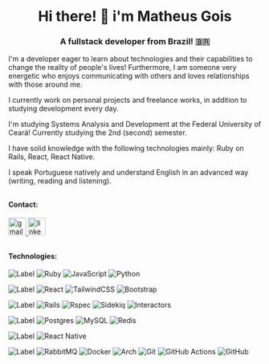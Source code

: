 <h1 align="center">Hi there! 👋 i'm Matheus Gois</h1>
<h3 align="center">A fullstack developer from Brazil! 🇧🇷</h3>

I'm a developer eager to learn about technologies and their capabilities to change the reality of people's lives! Furthermore, I am someone very energetic who enjoys communicating with others and loves relationships with those around me.

I currently work on personal projects and freelance works, in addition to studying development every day.

I'm studying Systems Analysis and Development at the Federal University of Ceará! Currently studying the 2nd (second) semester.

I have solid knowledge with the following technologies mainly: Ruby on Rails, React, React Native.

I speak Portuguese natively and understand English in an advanced way (writing, reading and listening).
##
#### Contact:
  <a href="mailto:mattheusgoiis@gmail.com" target="_blank">
    <img src="https://img.shields.io/static/v1?message=Gmail&logo=gmail&label=&color=D14836&logoColor=white&labelColor=&style=for-the-badge" height="35" alt="gmail logo"  />
  </a>
  <a href="https://www.linkedin.com/in/matheus-gois-37659526b/" target="_blank">
    <img src="https://img.shields.io/badge/linkedin-%230077B5.svg?style=for-the-badge&logo=linkedin&logoColor=white" height="35" alt="linkedin logo"  />
  </a>

##
#### Technologies:

![Label](https://img.shields.io/badge/languages-000.svg?style=for-the-badge&)
![Ruby](https://img.shields.io/badge/ruby-%23CC342D.svg?style=for-the-badge&logo=ruby&logoColor=white)
![JavaScript](https://img.shields.io/badge/javascript-%23323330.svg?style=for-the-badge&logo=javascript&logoColor=%23F7DF1E)
![Python](https://img.shields.io/badge/python-3670A0?style=for-the-badge&logo=python&logoColor=ffdd54)


![Label](https://img.shields.io/badge/frontend-000.svg?style=for-the-badge&)
![React](https://img.shields.io/badge/react-%2320232a.svg?style=for-the-badge&logo=react&logoColor=%2361DAFB)
![TailwindCSS](https://img.shields.io/badge/tailwindcss-%2338B2AC.svg?style=for-the-badge&logo=tailwind-css&logoColor=white)
![Bootstrap](https://img.shields.io/badge/bootstrap-%238511FA.svg?style=for-the-badge&logo=bootstrap&logoColor=white)

![Label](https://img.shields.io/badge/backend-000.svg?style=for-the-badge&)
![Rails](https://img.shields.io/badge/rails-%23CC0000.svg?style=for-the-badge&logo=ruby-on-rails&logoColor=white)
![Rspec](https://img.shields.io/badge/rspec-%23CC342D.svg?style=for-the-badge&logo=rubygems&logoColor=white)
![Sidekiq](https://img.shields.io/badge/sidekiq-%23CC342D.svg?style=for-the-badge&logo=rubygems&logoColor=white)
![Interactors](https://img.shields.io/badge/interactors-%23CC342D.svg?style=for-the-badge&logo=rubygems&logoColor=white)

![Label](https://img.shields.io/badge/databases-000.svg?style=for-the-badge&)
![Postgres](https://img.shields.io/badge/postgres-%23316192.svg?style=for-the-badge&logo=postgresql&logoColor=white)
![MySQL](https://img.shields.io/badge/mysql-%2300f.svg?style=for-the-badge&logo=mysql&logoColor=white)
![Redis](https://img.shields.io/badge/redis-%23DD0031.svg?style=for-the-badge&logo=redis&logoColor=white)

![Label](https://img.shields.io/badge/mobile-000.svg?style=for-the-badge&)
![React Native](https://img.shields.io/badge/react_native-%2320232a.svg?style=for-the-badge&logo=react&logoColor=%2361DAFB)

![Label](https://img.shields.io/badge/extra-000.svg?style=for-the-badge&)
![RabbitMQ](https://img.shields.io/badge/Rabbitmq-FF6600?style=for-the-badge&logo=rabbitmq&logoColor=white)
![Docker](https://img.shields.io/badge/docker-%230db7ed.svg?style=for-the-badge&logo=docker&logoColor=white)
![Arch](https://img.shields.io/badge/Arch%20Linux-1793D1?logo=arch-linux&logoColor=fff&style=for-the-badge)
![Git](https://img.shields.io/badge/git-%23F05033.svg?style=for-the-badge&logo=git&logoColor=white)
![GitHub Actions](https://img.shields.io/badge/github%20actions-%232671E5.svg?style=for-the-badge&logo=githubactions&logoColor=white)
![GitHub](https://img.shields.io/badge/github-%23121011.svg?style=for-the-badge&logo=github&logoColor=white)
